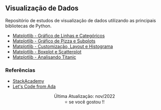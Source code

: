 ## Visualização de Dados

Repositório de estudos de visualização de dados utilizando as principais bibliotecas de Python. 

- [Matplotlib - Gráfico de Linhas e Categóricos](https://github.com/talitacgs/Data_Visualization/blob/main/Matplotlib/01.%20Matplotlib-%20Gr%C3%A1fico%20de%20Linhas%20e%20Categ%C3%B3ricos.ipynb)
- [Matplotlib - Gráfico de Pizza e Subplots](https://github.com/talitacgs/Data_Visualization/blob/main/Matplotlib/02.%20Matplotlib-%20Gr%C3%A1fico%20de%20Pizza%20e%20Subplots%20.ipynb)
- [Matplotlib - Customização, Layout e Histograma](https://github.com/talitacgs/Data_Visualization/blob/main/Matplotlib/03.%20Matplotlib-%20Customiza%C3%A7%C3%A3o%2C%20Layout%20e%20Histograma.ipynb)
- [Matplotlib - Boxplot e Scatterplot](https://github.com/talitacgs/Data_Visualization/blob/main/Matplotlib/04.%20Matplotlib-%20Boxplot%20e%20Scatterplot.ipynb)
- [Matplotlib - Analisando Titanic](https://github.com/talitacgs/Data_Visualization/blob/main/Matplotlib/05.%20Matplotlib-%20Analisando%20Titanic.ipynb)


### Referências

- [StackAcademy](https://stackacademy.com.br/)
- [Let's Code from Ada](https://letscode.com.br/)

<div align="center"> 
Última Atualização: nov/2022 <br> 
⭐ se você gostou !!
</div>